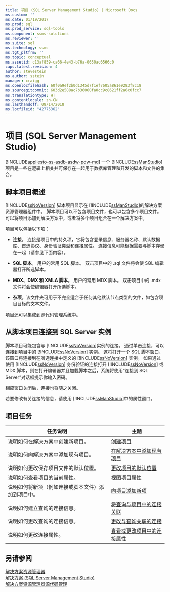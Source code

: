 ```yaml
---
title: 项目 (SQL Server Management Studio) | Microsoft Docs
ms.custom: ''
ms.date: 01/19/2017
ms.prod: sql
ms.prod_service: sql-tools
ms.component: ssms-solutions
ms.reviewer: ''
ms.suite: sql
ms.technology: ssms
ms.tgt_pltfrm: ''
ms.topic: conceptual
ms.assetid: c13af859-ca66-4e43-b76a-0650ac6566c0
caps.latest.revision: 4
author: stevestein
ms.author: sstein
manager: craigg
ms.openlocfilehash: 60f0a9ef2b0d1345d7f1ef7605a861e9283f8c18
ms.sourcegitcommit: 603d2e588ac7b36060fa0cc9c8621ff2a6c0fcc7
ms.translationtype: HT
ms.contentlocale: zh-CN
ms.lasthandoff: 08/14/2018
ms.locfileid: "42775362"
---
```

# <a name="projects-sql-server-management-studio"></a>项目 (SQL Server Management Studio)
[!INCLUDE[appliesto-ss-asdb-asdw-pdw-md](../../includes/appliesto-ss-asdb-asdw-pdw-md.md)]
一个 [!INCLUDE[ssManStudio](../../includes/ssmanstudio-md.md)] 项目是一些在逻辑上相关并可保存在一起用于数据库管理和开发的脚本和文件的集合。  
  
## <a name="script-project-overview"></a>脚本项目概述  
[!INCLUDE[ssNoVersion](../../includes/ssnoversion-md.md)] 脚本项目显示在 [!INCLUDE[ssManStudio](../../includes/ssmanstudio-md.md)]的解决方案资源管理器组件中。 脚本项目可以不包含项目文件，也可以包含多个项目文件。 可以将项目添加到解决方案中，或者将多个项目组合在一个解决方案中。  
  
项目可以包括以下项：  
  
-   **连接**。 连接是项目中的持久项，它将包含登录信息、服务器名称、默认数据库、首选协议、身份验证类型和连接属性。 连接信息可能根据需要与脚本存储在一起（请参见下面内容）。  
  
-   **SQL 脚本**。 用户的常用 SQL 脚本。 双击项目中的 .sql 文件将会使 SQL 编辑器打开所选脚本。  
  
-   **MDX、DMX 和 XMLA 脚本**。 用户的常用 MDX 脚本。 双击项目中的 .mdx 文件将会使编辑器打开所选脚本。  
  
-   **杂项**。该文件夹可用于不完全适合于任何其他默认节点类型的文件，如包含项目目标的文本文件。  
  
项目还可以集成到源代码管理系统中。  
  
## <a name="connecting-to-an-instance-of-sql-server-from-a-script-project"></a>从脚本项目连接到 SQL Server 实例  
脚本项目可能包含与 [!INCLUDE[ssNoVersion](../../includes/ssnoversion-md.md)]实例的连接。 通过单击连接，可以连接到项目中的 [!INCLUDE[ssNoVersion](../../includes/ssnoversion-md.md)] 实例。 这将打开一个 SQL 脚本窗口，该窗口将连接到在所选连接中定义的 [!INCLUDE[ssNoVersion](../../includes/ssnoversion-md.md)] 实例。 如果通过使用 [!INCLUDE[ssNoVersion](../../includes/ssnoversion-md.md)] 身份验证的连接打开 [!INCLUDE[ssNoVersion](../../includes/ssnoversion-md.md)] 或 MDX 脚本，则在打开编辑器并且加载脚本之后，系统将使用“连接到 SQL Server”对话框提示你输入密码。  
  
相应窗口关闭后，连接也将随之关闭。  
  
若要修改有关连接的信息，请使用 [!INCLUDE[ssManStudio](../../includes/ssmanstudio-md.md)]中的属性窗口。  
  
## <a name="project-tasks"></a>项目任务  
  
|任务说明|主题|  
|--------------------|---------|  
|说明如何在解决方案中创建新项目。|[创建项目](../../ssms/solution/create-a-project.md)|  
|说明如何向解决方案中添加现有项目。|[在解决方案中添加现有项目](../../ssms/solution/add-an-existing-project-to-a-solution.md)|  
|说明如何更改保存项目文件的默认位置。|[更改项目的默认位置](../../ssms/solution/change-the-default-location-for-projects.md)|  
|说明如何查看项目的当前属性。|[视图项目属性](../../ssms/solution/view-project-properties.md)|  
|说明如何将新项（例如连接或脚本文件）添加到项目中。|[向项目添加新项](../../ssms/solution/add-new-items-to-a-project.md)|  
|说明如何建立查询的连接信息。|[将查询与项目中的连接关联](../../ssms/solution/associate-a-query-with-a-connection-in-a-project.md)|  
|说明如何更改查询的连接信息。|[更改与查询关联的连接](../../ssms/solution/change-the-connection-associated-with-a-query.md)|  
|说明如何更改连接属性。|[查看或更改项目中的连接属性](../../ssms/solution/view-or-change-the-properties-of-a-connection-in-a-project.md)|  
  
## <a name="see-also"></a>另请参阅  
[解决方案资源管理器](../../ssms/solution/solution-explorer.md)  
[解决方案 (SQL Server Management Studio)](../../ssms/solution/solutions-sql-server-management-studio.md)  
[解决方案资源管理器源代码管理](https://msdn.microsoft.com/en-us/library/ms173879.aspx)  
  
